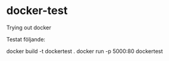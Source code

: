 # docker-test

Trying out docker

Testat följande:

docker build -t dockertest .
docker run -p 5000:80 dockertest
